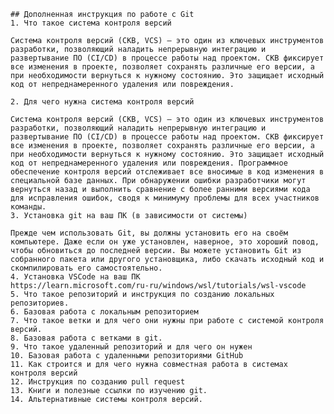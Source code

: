 
    ## Дополненная инструкция по работе с Git
    1. Что такое система контроля версий

    Система контроля версий (СКВ, VCS) — это один из ключевых инструментов разработки, позволяющий наладить непрерывную интеграцию и развертывание ПО (CI/CD) в процессе работы над проектом. СКВ фиксирует все изменения в проекте, позволяет сохранять различные его версии, а при необходимости вернуться к нужному состоянию. Это защищает исходный код от непреднамеренного удаления или повреждения.

    2. Для чего нужна система контроля версий

    Система контроля версий (СКВ, VCS) — это один из ключевых инструментов разработки, позволяющий наладить непрерывную интеграцию и развертывание ПО (CI/CD) в процессе работы над проектом. СКВ фиксирует все изменения в проекте, позволяет сохранять различные его версии, а при необходимости вернуться к нужному состоянию. Это защищает исходный код от непреднамеренного удаления или повреждения. Программное обеспечение контроля версий отслеживает все вносимые в код изменения в специальной базе данных. При обнаружении ошибки разработчики могут вернуться назад и выполнить сравнение с более ранними версиями кода для исправления ошибок, сводя к минимуму проблемы для всех участников команды.
    3. Установка git на ваш ПК (в зависимости от системы)
    
    Прежде чем использовать Git, вы должны установить его на своём компьютере. Даже если он уже установлен, наверное, это хороший повод, чтобы обновиться до последней версии. Вы можете установить Git из собранного пакета или другого установщика, либо скачать исходный код и скомпилировать его самостоятельно.
    4. Установка VSCode на ваш ПК
    https://learn.microsoft.com/ru-ru/windows/wsl/tutorials/wsl-vscode
    5. Что такое репозиторий и инструкция по созданию локальных репозиториев.
    6. Базовая работа с локальным репозиторием
    7. Что такое ветки и для чего они нужны при работе с системой контроля версий.
    8. Базовая работа с ветками в git.
    9. Что такое удаленный репозиторий и для чего он нужен
    10. Базовая работа с удаленными репозиториями GitHub
    11. Как строится и для чего нужна совместная работа в системах контроля версий
    12. Инструкция по созданию pull request
    13. Книги и полезные ссылки по изучению git.
    14. Альтернативные системы контроля версий.
